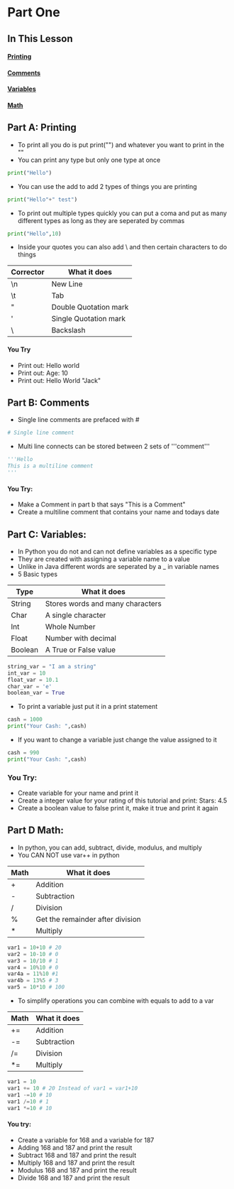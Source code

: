# Part One
## In This Lesson
#### [Printing](#part-a-printing)
#### [Comments](#part-b-comments)
#### [Variables](#part-c-variables)
#### [Math](#part-d-math)


## Part A: Printing
+ To print all you do is put print("") and whatever you want to print in the ""
+ You can print any type but only one type at once
```python
print("Hello")
```
+ You can use the add to add 2 types of things you are printing 
```python
print("Hello"+" test")
```
+ To print out multiple types quickly you can put a coma and put as many different types as long as they are seperated by commas
```python
print("Hello",10)
```
+ Inside your quotes you can also add \ and then certain characters to do things

| Corrector | What it does          |
|-----------|-----------------------|
| \n        | New Line              |
| \t        | Tab                   |
| \"        | Double Quotation mark |
| \'        | Single Quotation mark |
| \\        | Backslash             |

#### You Try
+ Print out: Hello world
+ Print out: Age: 10
+ Print out: Hello 	 World "Jack"

## Part B: Comments
+ Single line comments are prefaced with #
```python
# Single line comment
```
+ Multi line connects can be stored between 2 sets of '''comment'''
```python
'''Hello
This is a multiline comment
'''
```

#### You Try:
+ Make a Comment in part b that says "This is a Comment"
+ Create a multiline comment that contains your name and todays date

## Part C: Variables:
+ In Python you do not and can not define variables as a specific type
+ They are created with assigning a variable name to a value
+ Unlike in Java different words are seperated by a _ in variable names
+ 5 Basic types


| Type    | What it does                     |
|---------|----------------------------------|
| String  | Stores words and many characters |
| Char    | A single character               |
| Int     | Whole Number                     |
| Float   | Number with decimal              |
| Boolean | A True or False value            |
```python
string_var = "I am a string"
int_var = 10
float_var = 10.1
char_var = 'e'
boolean_var = True
```
+ To print a variable just put it in a print statement
```python
cash = 1000
print("Your Cash: ",cash)
```
+ If you want to change a variable just change the value assigned to it
```python
cash = 990
print("Your Cash: ",cash)
```
### You Try:
+ Create variable for your name and print it 
+ Create a integer value for your rating of this tutorial and print: Stars: 4.5
+ Create a boolean value to false print it, make it true and print it again

## Part D Math:
+ In python, you can add, subtract, divide, modulus, and multiply 
+ You CAN NOT use var++ in python

| Math | What it does                     |
|------|----------------------------------|
| +    | Addition                         |
| -    | Subtraction                      |
| /    | Division                         |
| %    | Get the remainder after division |
| *    | Multiply                         |
```python
var1 = 10+10 # 20
var2 = 10-10 # 0
var3 = 10/10 # 1
var4 = 10%10 # 0
var4a = 11%10 #1
var4b = 13%5 # 3
var5 = 10*10 # 100
```
+ To simplify operations you can combine with equals to add to a var 

| Math | What it does                     |
|------|----------------------------------|
| +=   | Addition                         |
| -=   | Subtraction                      |
| /=   | Division                         |
| *=   | Multiply                         |
```python
var1 = 10 
var1 += 10 # 20 Instead of var1 = var1+10
var1 -=10 # 10
var1 /=10 # 1
var1 *=10 # 10
```

#### You try:
+ Create a variable for 168 and a variable for 187
+ Adding 168 and 187 and print the result
+ Subtract 168 and 187 and print the result
+ Multiply 168 and 187 and print the result
+ Modulus 168 and 187 and print the result
+ Divide 168 and 187 and print the result
